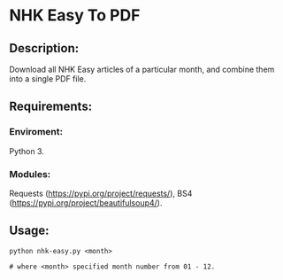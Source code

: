 # NHK Easy To PDF

## Description:
Download all NHK Easy articles of a particular month, and combine them into a single PDF file.

## Requirements:
### Enviroment: 
Python 3.
### Modules:
Requests (https://pypi.org/project/requests/), BS4 (https://pypi.org/project/beautifulsoup4/).

## Usage:
```shell
python nhk-easy.py <month>

# where <month> specified month number from 01 - 12. 
```
